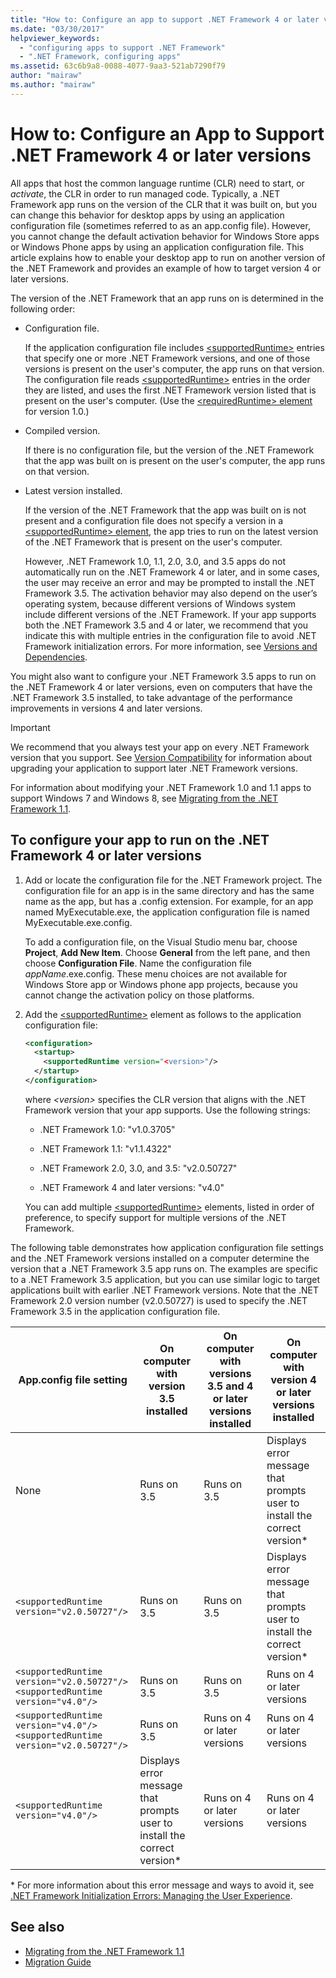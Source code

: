 ```yaml
---
title: "How to: Configure an app to support .NET Framework 4 or later versions"
ms.date: "03/30/2017"
helpviewer_keywords: 
  - "configuring apps to support .NET Framework"
  - ".NET Framework, configuring apps"
ms.assetid: 63c6b9a8-0088-4077-9aa3-521ab7290f79
author: "mairaw"
ms.author: "mairaw"
---
```

# How to: Configure an App to Support .NET Framework 4 or later versions

All apps that host the common language runtime (CLR) need to start, or *activate*, the CLR in order to run managed code. Typically, a   .NET Framework app runs on the version of the CLR that it was built on, but you can change this behavior for desktop apps by using an application configuration file (sometimes referred to as an app.config file). However, you cannot change the default activation behavior for Windows Store apps or Windows Phone apps by using an application configuration file. This article explains how to enable your desktop app to run on another version of the .NET Framework and provides an example of how to target version 4 or later versions.

 The version of the .NET Framework that an app runs on is determined in the following order:

- Configuration file.

     If the application configuration file includes [\<supportedRuntime>](../../../docs/framework/configure-apps/file-schema/startup/supportedruntime-element.md) entries that specify one or more .NET Framework versions, and one of those versions is present on the user's computer, the app runs on that version. The configuration file reads [\<supportedRuntime>](../../../docs/framework/configure-apps/file-schema/startup/supportedruntime-element.md) entries in the order they are listed, and uses the first .NET Framework version listed that is present on the user's computer. (Use the [\<requiredRuntime> element](../../../docs/framework/configure-apps/file-schema/startup/requiredruntime-element.md) for version 1.0.)

- Compiled version.

     If there is no configuration file, but the version of the .NET Framework that the app was built on is present on the user's computer, the app runs on that version.

- Latest version installed.

     If the version of the .NET Framework that the app was built on is not present and a configuration file does not specify a version in a [\<supportedRuntime> element](../../../docs/framework/configure-apps/file-schema/startup/supportedruntime-element.md), the app tries to run on the latest version of the .NET Framework that is present on the user's computer.

     However, .NET Framework 1.0, 1.1, 2.0, 3.0, and 3.5 apps do not automatically run on the .NET Framework 4 or later, and in some cases, the user may receive an error and may be prompted to install the .NET Framework 3.5. The activation behavior may also depend on the user’s operating system, because  different versions of Windows system include different versions of the .NET Framework. If your app supports both the .NET Framework 3.5 and 4 or later, we recommend that you indicate this with multiple entries in the configuration file to avoid .NET Framework initialization errors. For more information, see [Versions and Dependencies](versions-and-dependencies.md).

 You might also want to configure your .NET Framework 3.5 apps to run on the .NET Framework 4 or later versions, even on computers that have the .NET Framework 3.5 installed, to take advantage of the performance improvements in versions 4 and later versions.

> [!IMPORTANT]
> We recommend that you always test your app on every .NET Framework version that you support. See [Version Compatibility](version-compatibility.md) for information about upgrading your application to support later .NET Framework versions.

 For information about modifying your .NET Framework 1.0 and 1.1 apps to support Windows 7 and Windows 8, see [Migrating from the .NET Framework 1.1](migrating-from-the-net-framework-1-1.md).

## To configure your app to run on the .NET Framework 4 or later versions

1. Add or locate the configuration file for the .NET Framework project. The configuration file for an app is in the same directory and has the same name as the app, but has a .config extension. For example, for an app named MyExecutable.exe, the application configuration file is named MyExecutable.exe.config.

     To add a configuration file, on the Visual Studio menu bar, choose **Project**, **Add New Item**. Choose **General** from the left pane, and then choose **Configuration File**. Name the configuration file *appName*.exe.config. These menu choices are not available for Windows Store app or Windows phone app projects, because you cannot change the activation policy on those platforms.

2. Add the [\<supportedRuntime>](../../../docs/framework/configure-apps/file-schema/startup/supportedruntime-element.md) element as follows to the application configuration file:

    ```xml
    <configuration>
      <startup>
        <supportedRuntime version="<version>"/>
      </startup>
    </configuration>
    ```

     where *\<version>* specifies the CLR version that aligns with the .NET Framework version that your app supports. Use the following strings:

    - .NET Framework 1.0: "v1.0.3705"

    - .NET Framework 1.1: "v1.1.4322"

    - .NET Framework 2.0, 3.0, and 3.5: "v2.0.50727"

    - .NET Framework 4 and later versions: "v4.0"

     You can add multiple [\<supportedRuntime>](../../../docs/framework/configure-apps/file-schema/startup/supportedruntime-element.md) elements, listed in order of preference, to specify support for multiple versions of the .NET Framework.

 The following table demonstrates how application configuration file settings and the .NET Framework versions installed on a computer determine the version that a .NET Framework 3.5 app runs on. The examples are specific to a .NET Framework 3.5 application, but you can use similar logic to target applications built with earlier .NET Framework versions. Note that the .NET Framework 2.0 version number (v2.0.50727) is used to specify the .NET Framework 3.5 in the application configuration file.

|App.config file setting|On computer with version 3.5 installed|On computer with versions 3.5 and 4 or later versions installed|On computer with version 4 or later versions installed|
|-|-|-|-|
|None|Runs on 3.5|Runs on 3.5|Displays error message that prompts user to install the correct version*|
|`<supportedRuntime version="v2.0.50727"/>`|Runs on 3.5|Runs on 3.5|Displays error message that prompts user to install the correct version*|
|`<supportedRuntime version="v2.0.50727"/>` <br /> `<supportedRuntime version="v4.0"/>`|Runs on 3.5|Runs on 3.5|Runs on 4 or later versions|
|`<supportedRuntime version="v4.0"/>` <br /> `<supportedRuntime version="v2.0.50727"/>`|Runs on 3.5|Runs on 4 or later versions|Runs on 4 or later versions|
|`<supportedRuntime version="v4.0"/>`|Displays error message that prompts user to install the correct version*|Runs on 4 or later versions|Runs on 4 or later versions|

 \* For more information about this error message and ways to avoid it, see [.NET Framework Initialization Errors: Managing the User Experience](../../../docs/framework/deployment/initialization-errors-managing-the-user-experience.md).

## See also

- [Migrating from the .NET Framework 1.1](migrating-from-the-net-framework-1-1.md)
- [Migration Guide](index.md)